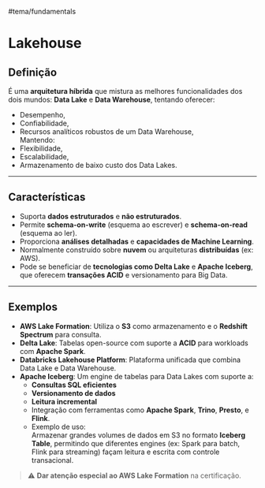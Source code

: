 #tema/fundamentals
# Lakehouse

## Definição
É uma **arquitetura híbrida** que mistura as melhores funcionalidades dos dois mundos: **Data Lake** e **Data Warehouse**, tentando oferecer:
- Desempenho,
- Confiabilidade,
- Recursos analíticos robustos de um Data Warehouse,  
Mantendo:
- Flexibilidade,
- Escalabilidade,
- Armazenamento de baixo custo dos Data Lakes.

---

## Características

- Suporta **dados estruturados** e **não estruturados**.
- Permite **schema-on-write** (esquema ao escrever) e **schema-on-read** (esquema ao ler).
- Proporciona **análises detalhadas** e **capacidades de Machine Learning**.
- Normalmente construído sobre **nuvem** ou arquiteturas **distribuídas** (ex: AWS).
- Pode se beneficiar de **tecnologias como Delta Lake** e **Apache Iceberg**, que oferecem **transações ACID** e versionamento para Big Data.

---

## Exemplos

- **AWS Lake Formation**: Utiliza o **S3** como armazenamento e o **Redshift Spectrum** para consulta.
- **Delta Lake**: Tabelas open-source com suporte a **ACID** para workloads com **Apache Spark**.
- **Databricks Lakehouse Platform**: Plataforma unificada que combina Data Lake e Data Warehouse.
- **Apache Iceberg**: Um engine de tabelas para Data Lakes com suporte a:
  - **Consultas SQL eficientes**
  - **Versionamento de dados**
  - **Leitura incremental**
  - Integração com ferramentas como **Apache Spark**, **Trino**, **Presto**, e **Flink**.
  - Exemplo de uso:  
    Armazenar grandes volumes de dados em S3 no formato **Iceberg Table**, permitindo que diferentes engines (ex: Spark para batch, Flink para streaming) façam leitura e escrita com controle transacional.

> ⚠️ **Dar atenção especial ao AWS Lake Formation** na certificação.

